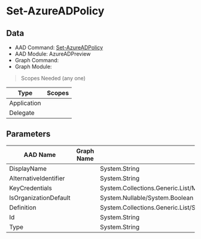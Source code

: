 # Set-AzureADPolicy

## Data

+ AAD Command: [Set-AzureADPolicy](https://docs.microsoft.com/en-us/powershell/module/AzureADPreview/Set-AzureADPolicy)
+ AAD Module: AzureADPreview
+ Graph Command: 
+ Graph Module: 

> Scopes Needed (any one)

|Type|Scopes|
|---|---|
|Application||
|Delegate||

## Parameters

|AAD Name|Graph Name|AAD Type|Graph Type|Infos|
|---|---|---|---|---|
|DisplayName||System.String|||
|AlternativeIdentifier||System.String|||
|KeyCredentials||System.Collections.Generic.List/Microsoft.Open.MSGraph.Model.KeyCredential|||
|IsOrganizationDefault||System.Nullable/System.Boolean|||
|Definition||System.Collections.Generic.List/System.String|||
|Id||System.String|||
|Type||System.String|||

